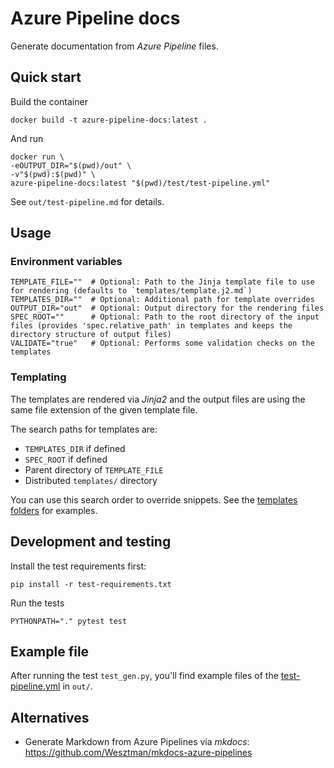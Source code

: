# Azure Pipeline docs

Generate documentation from *Azure Pipeline* files.

## Quick start

Build the container
```shell
docker build -t azure-pipeline-docs:latest .
```

And run
```shell
docker run \
-eOUTPUT_DIR="$(pwd)/out" \
-v"$(pwd):$(pwd)" \
azure-pipeline-docs:latest "$(pwd)/test/test-pipeline.yml" 
```
See `out/test-pipeline.md` for details.

## Usage

### Environment variables
```shell
TEMPLATE_FILE=""  # Optional: Path to the Jinja template file to use for rendering (defaults to `templates/template.j2.md`)
TEMPLATES_DIR=""  # Optional: Additional path for template overrides
OUTPUT_DIR="out"  # Optional: Output directory for the rendering files
SPEC_ROOT=""      # Optional: Path to the root directory of the input files (provides 'spec.relative_path' in templates and keeps the directory structure of output files)
VALIDATE="true"   # Optional: Performs some validation checks on the templates
```

### Templating

The templates are rendered via *Jinja2* and the output files are using the same file extension of the given template file.

The search paths for templates are:
- `TEMPLATES_DIR` if defined
- `SPEC_ROOT` if defined
- Parent directory of `TEMPLATE_FILE`
- Distributed `templates/` directory

You can use this search order to override snippets. See the [templates folders](templates) for examples.

## Development and testing

Install the test requirements first:
```shell
pip install -r test-requirements.txt
```
Run the tests
```shell
PYTHONPATH="." pytest test
```

## Example file
After running the test `test_gen.py`, you'll find example files of the [test-pipeline.yml](test/test-pipeline.yml) in `out/`. 

## Alternatives
- Generate Markdown from Azure Pipelines via *mkdocs*: https://github.com/Wesztman/mkdocs-azure-pipelines
